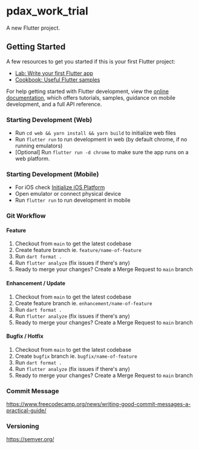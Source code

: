 # pdax_work_trial

A new Flutter project.

## Getting Started

A few resources to get you started if this is your first Flutter project:

- [Lab: Write your first Flutter app](https://docs.flutter.dev/get-started/codelab)
- [Cookbook: Useful Flutter samples](https://docs.flutter.dev/cookbook)

For help getting started with Flutter development, view the
[online documentation](https://docs.flutter.dev/), which offers tutorials,
samples, guidance on mobile development, and a full API reference.

### Starting Development (Web)
- Run `cd web && yarn install && yarn build` to initialize web files
- Run `flutter run` to run development in web (by default chrome, if no running emulators)
- [Optional] Run `flutter run -d chrome` to make sure the app runs on a web platform.

### Starting Development (Mobile)
- For iOS check [Initialize iOS Platform](#initialize-ios-platform)
- Open emulator or connect physical device
- Run `flutter run` to run development in mobile

### Git Workflow

#### Feature

1. Checkout from `main` to get the latest codebase
2. Create feature branch ie. `feature/name-of-feature`
3. Run `dart format .`
4. Run `flutter analyze` (fix issues if there's any)
5. Ready to merge your changes? Create a Merge Request to `main` branch

#### Enhancement / Update

1. Checkout from `main` to get the latest codebase
2. Create feature branch ie. `enhancement/name-of-feature`
3. Run `dart format .`
4. Run `flutter analyze` (fix issues if there's any)
5. Ready to merge your changes? Create a Merge Request to `main` branch

#### Bugfix / Hotfix

1. Checkout from `main` to get the latest codebase
2. Create `bugfix` branch ie. `bugfix/name-of-feature`
3. Run `dart format .`
4. Run `flutter analyze` (fix issues if there's any)
5. Ready to merge your changes? Create a Merge Request to `main` branch

### Commit Message

https://www.freecodecamp.org/news/writing-good-commit-messages-a-practical-guide/

### Versioning

https://semver.org/

